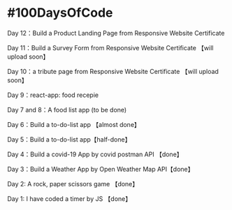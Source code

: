 # #100DaysOfCode

Day 12：Build a Product Landing Page from Responsive Website Certificate 

Day 11：Build a Survey Form from Responsive Website Certificate 【will upload soon】

Day 10：a tribute page from Responsive Website Certificate 【will upload soon】

Day 9：react-app: food recepie

Day 7 and 8：A food list app (to be done)

Day 6：Build a to-do-list app 【almost done】

Day 5：Build a to-do-list app【half-done】

Day 4：Build a covid-19 App by covid postman API 【done】

Day 3：Build a Weather App by Open Weather Map API【done】

Day 2: A rock, paper scissors game 【done】

Day 1: I have coded a timer by JS 【done】
